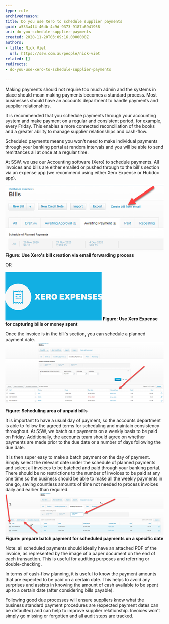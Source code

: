 ```yaml
---
type: rule
archivedreason: 
title: Do you use Xero to schedule supplier payments
guid: a533a4f4-46db-4c9d-9373-9187a6941958
uri: do-you-schedule-supplier-payments
created: 2020-11-20T03:09:16.0000000Z
authors:
- title: Nick Viet
  url: https://ssw.com.au/people/nick-viet
related: []
redirects:
- do-you-use-xero-to-schedule-supplier-payments

---
```


Making payments should not require too much admin and the systems in place should mean making payments becomes a standard process. Most businesses should have an accounts department to handle payments and supplier relationships.

It is recommended that you schedule payments through your accounting system and make payment on a regular and consistent period, for example, every Friday. This enables a more connected reconciliation of the books and a greater ability to manage supplier relationships and cash-flow.

Scheduled payments means you won't need to make individual payments through your banking portal at random intervals and you will be able to send remittances all at once at a regular time.

<!--endintro-->

At SSW, we use our Accounting software (Xero) to schedule payments. All invoices and bills are either emailed or pushed through to the bill's section via an expense app (we recommend using either Xero Expense or Hubdoc app).

![](2020-11-20_14-47-54.png)
 **Figure: Use Xero's bill creation via email forwarding process**

OR

![](2020-11-20_15-09-45.png)
 **Figure: Use Xero Expense for capturing bills or money spent**

Once the invoice is in the bill's section, you can schedule a planned payment date. ![](2020-11-20_15-00-03.png)

**Figure: Scheduling area of unpaid bills**

It is important to have a usual day of payment, so the accounts department is able to follow the agreed terms for scheduling and maintain consistency throughout. At SSW, we batch our payments on a weekly basis to be paid on Friday. Additionally, the accounts team should agree on whether payments are made prior to the due date or a number of days following the due date.

It is then super easy to make a batch payment on the day of payment. Simply select the relevant date under the schedule of planned payments and select all invoices to be batched and paid through your banking portal. There should be no restrictions to the number of invoices to be paid at any one time so the business should be able to make all the weekly payments in one go, saving countless amounts of time not needed to process invoices daily and earlier than required.![](2020-11-20_11-19-38.png)
 **Figure: prepare batch payment for scheduled payments on a specific date**

Note: all scheduled payments should ideally have an attached PDF of the invoice, as represented by the image of a paper document on the end of each transaction. This is useful for auditing purposes and referring or double-checking.

In terms of cash-flow planning, it is useful to know the payment amounts that are expected to be paid on a certain date. This helps to avoid any surprises and assists in knowing the amount of cash available to be spent up to a certain date (after considering bills payable).

Following good due processes will ensure suppliers know what the business standard payment procedures are (expected payment dates can be defaulted) and can help to improve supplier relationship. Invoices won't simply go missing or forgotten and all audit steps are tracked.
